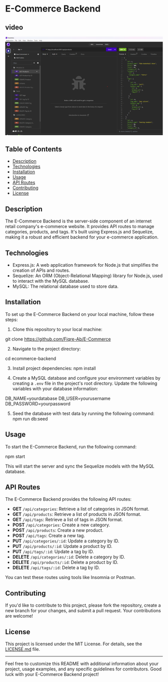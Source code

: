 # E-Commerce Backend

## video
[![E-Commerce Backend Video](Assets/E-commerce-image.png)](https://drive.google.com/file/d/1Wn87D12TFdE0tb8L1odG_WU18dgZ6qXw/view?usp=drive_link)

## Table of Contents
- [Description](#description)
- [Technologies](#technologies)
- [Installation](#installation)
- [Usage](#usage)
- [API Routes](#api-routes)
- [Contributing](#contributing)
- [License](#license)

## Description
The E-Commerce Backend is the server-side component of an internet retail company's e-commerce website. It provides API routes to manage categories, products, and tags. It's built using Express.js and Sequelize, making it a robust and efficient backend for your e-commerce application.

## Technologies
- Express.js: A web application framework for Node.js that simplifies the creation of APIs and routes.
- Sequelize: An ORM (Object-Relational Mapping) library for Node.js, used to interact with the MySQL database.
- MySQL: The relational database used to store data.

## Installation
To set up the E-Commerce Backend on your local machine, follow these steps:

1. Clone this repository to your local machine:

git clone https://github.com/Fiqre-Ab/E-Commerce


2. Navigate to the project directory:

cd ecommerce-backend

3. Install project dependencies:
npm install


4. Create a MySQL database and configure your environment variables by creating a `.env` file in the project's root directory. Update the following variables with your database information:

DB_NAME=yourdatabase
DB_USER=yourusername
DB_PASSWORD=yourpassword

5. Seed the database with test data by running the following command:
npm run db:seed


## Usage
To start the E-Commerce Backend, run the following command:

npm start


This will start the server and sync the Sequelize models with the MySQL database.

## API Routes
The E-Commerce Backend provides the following API routes:

- **GET** `/api/categories`: Retrieve a list of categories in JSON format.
- **GET** `/api/products`: Retrieve a list of products in JSON format.
- **GET** `/api/tags`: Retrieve a list of tags in JSON format.
- **POST** `/api/categories`: Create a new category.
- **POST** `/api/products`: Create a new product.
- **POST** `/api/tags`: Create a new tag.
- **PUT** `/api/categories/:id`: Update a category by ID.
- **PUT** `/api/products/:id`: Update a product by ID.
- **PUT** `/api/tags/:id`: Update a tag by ID.
- **DELETE** `/api/categories/:id`: Delete a category by ID.
- **DELETE** `/api/products/:id`: Delete a product by ID.
- **DELETE** `/api/tags/:id`: Delete a tag by ID.

You can test these routes using tools like Insomnia or Postman.

## Contributing
If you'd like to contribute to this project, please fork the repository, create a new branch for your changes, and submit a pull request. Your contributions are welcome!

## License
This project is licensed under the MIT License. For details, see the [LICENSE.md](LICENSE.md) file.

---

Feel free to customize this README with additional information about your project, usage examples, and any specific guidelines for contributors. Good luck with your E-Commerce Backend project!





